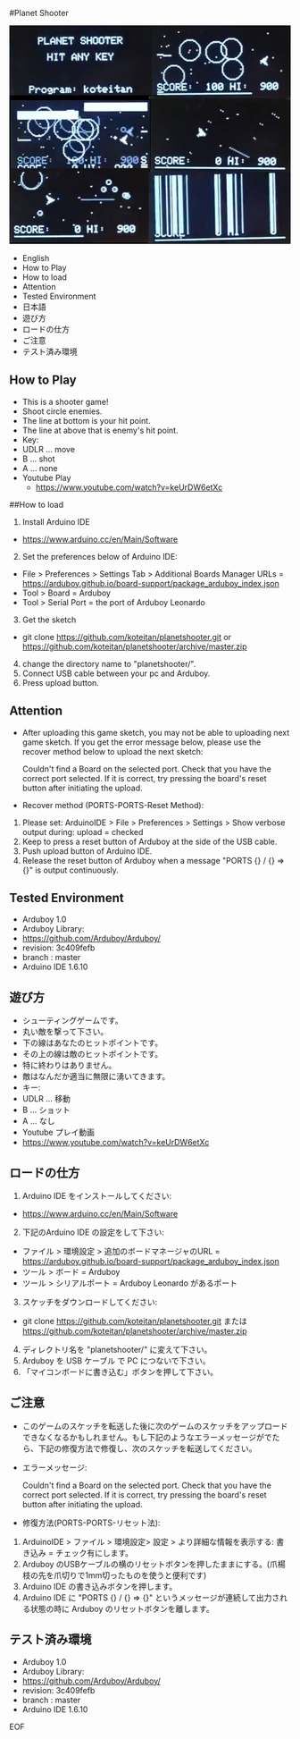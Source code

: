 #Planet Shooter

![screen shot](/ss.jpg)

* English
 * How to Play
 * How to load
 * Attention
 * Tested Environment  
* 日本語
 * 遊び方
 * ロードの仕方
 * ご注意
 * テスト済み環境
 
## How to Play

* This is a shooter game!
* Shoot circle enemies.
* The line at bottom is your hit point.
* The line at above that is enemy's hit point.
* Key:
 * UDLR ... move
 * B    ... shot
 * A    ... none
* Youtube Play
  * https://www.youtube.com/watch?v=keUrDW6etXc

##How to load

1. Install Arduino IDE
 * https://www.arduino.cc/en/Main/Software
2. Set the preferences below of Arduino IDE:
 * File > Preferences > Settings Tab > Additional Boards Manager URLs = 
   https://arduboy.github.io/board-support/package_arduboy_index.json
 * Tool > Board       = Arduboy
 * Tool > Serial Port = the port of Arduboy Leonardo
3. Get the sketch
 * git clone https://github.com/koteitan/planetshooter.git or https://github.com/koteitan/planetshooter/archive/master.zip
4. change the directory name to "planetshooter/".
5. Connect USB cable between your pc and Arduboy.
6. Press upload button.

## Attention

* After uploading this game sketch, you may not be able to uploading next game sketch. If you get the error message below, please use the recover method below to upload the next sketch:

    Couldn't find a Board on the selected port. Check that you have the correct port selected.  If it is correct, try pressing the board's reset button after initiating the upload.

 * Recover method (PORTS-PORTS-Reset Method):
1. Please set: ArduinoIDE > File > Preferences > Settings > Show verbose output during: upload = checked
2. Keep to press a reset button of Arduboy at the side of the USB cable.
3. Push upload button of Arduino IDE.
4. Release the reset button of Arduboy when a message "PORTS {} / {} => {}" is output continuously.

## Tested Environment
* Arduboy 1.0
* Arduboy Library:
 * https://github.com/Arduboy/Arduboy/
 * revision: 3c409fefb
 * branch  : master
* Arduino IDE 1.6.10

## 遊び方  
* シューティングゲームです。
* 丸い敵を撃って下さい。
* 下の線はあなたのヒットポイントです。
* その上の線は敵のヒットポイントです。
* 特に終わりはありません。
* 敵はなんだか適当に無限に湧いてきます。
* キー:
 * UDLR ... 移動
 * B    ... ショット
 * A    ... なし
* Youtube プレイ動画
 * https://www.youtube.com/watch?v=keUrDW6etXc

## ロードの仕方

1. Arduino IDE をインストールしてください:
 - https://www.arduino.cc/en/Main/Software
2. 下記のArduino IDE の設定をして下さい:
 - ファイル > 環境設定 > 追加のボードマネージャのURL = 
    https://arduboy.github.io/board-support/package_arduboy_index.json
 - ツール > ボード         = Arduboy
 - ツール > シリアルポート = Arduboy Leonardo があるポート
3. スケッチをダウンロードしてください:
 - git clone https://github.com/koteitan/planetshooter.git または https://github.com/koteitan/planetshooter/archive/master.zip
4. ディレクトリ名を "planetshooter/" に変えて下さい。
5. Arduboy を USB ケーブル で PC につないで下さい。
6. 「マイコンボードに書き込む」ボタンを押して下さい。

## ご注意

* このゲームのスケッチを転送した後に次のゲームのスケッチをアップロードできなくなるかもしれません。もし下記のようなエラーメッセージがでたら、下記の修復方法で修復し、次のスケッチを転送してください。
 * エラーメッセージ:

    Couldn't find a Board on the selected port. Check that you have the correct port selected.  If it is correct, try pressing the board's reset button after initiating the upload.

 * 修復方法(PORTS-PORTS-リセット法):
1. ArduinoIDE > ファイル > 環境設定> 設定 > より詳細な情報を表示する: 書き込み = チェック有にします。
2. Arduboy のUSBケーブルの横のリセットボタンを押したままにする。(爪楊枝の先を爪切りで1mm切ったものを使うと便利です)
3. Arduino IDE の書き込みボタンを押します。
4. Arduino IDE に "PORTS {} / {} => {}" というメッセージが連続して出力される状態の時に Arduboy のリセットボタンを離します。 

## テスト済み環境
* Arduboy 1.0
* Arduboy Library:
 * https://github.com/Arduboy/Arduboy/
 * revision: 3c409fefb
 * branch  : master
* Arduino IDE 1.6.10

EOF
